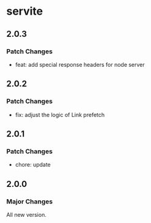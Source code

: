 # servite

## 2.0.3

### Patch Changes

- feat: add special response headers for node server

## 2.0.2

### Patch Changes

- fix: adjust the logic of Link prefetch

## 2.0.1

### Patch Changes

- chore: update

## 2.0.0

### Major Changes

All new version.
